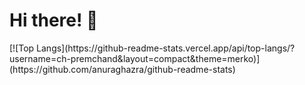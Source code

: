 <h1>Hi there! <span class="wave">👋</span></h1>
[![Top Langs](https://github-readme-stats.vercel.app/api/top-langs/?username=ch-premchand&layout=compact&theme=merko)](https://github.com/anuraghazra/github-readme-stats)



<!--
**ch-premchand/ch-premchand** is a ✨ _special_ ✨ repository because its `README.md` (this file) appears on your GitHub profile.

Here are some ideas to get you started:

- 🔭 I’m currently working on ...
- 🌱 I’m currently learning ...
- 👯 I’m looking to collaborate on ...
- 🤔 I’m looking for help with ...
- 💬 Ask me about ...
- 📫 How to reach me: ...
- 😄 Pronouns: ...
- ⚡ Fun fact: ...
-->
